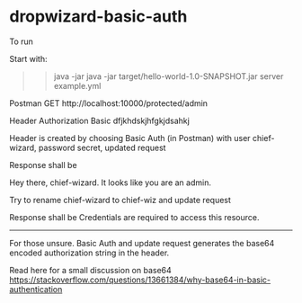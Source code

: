 # dropwizard-basic-auth

To run

Start with:
>>java -jar java -jar target/hello-world-1.0-SNAPSHOT.jar server example.yml

Postman 
GET http://localhost:10000/protected/admin

Header Authorization Basic dfjkhdskjhfgkjdsahkj

Header is created by choosing Basic Auth (in Postman) with user chief-wizard, password secret, updated request

Response shall be

Hey there, chief-wizard. It looks like you are an admin.

Try to rename chief-wizard to chief-wiz and update request

Response shall be
Credentials are required to access this resource.


***
For those unsure. Basic Auth and update request generates the base64 encoded authorization string in the header.

Read here for a small discussion on base64
https://stackoverflow.com/questions/13661384/why-base64-in-basic-authentication
